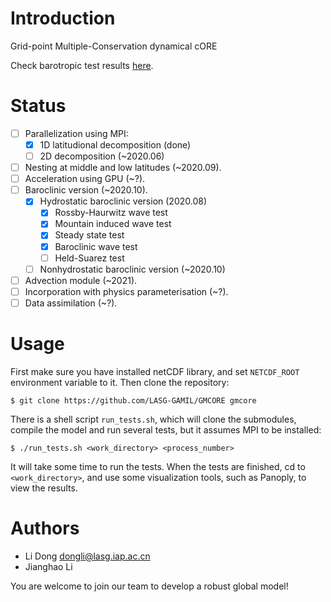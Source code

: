 # Introduction

Grid-point Multiple-Conservation dynamical cORE

Check barotropic test results [here](https://github.com/gmcore-project/gmcore/wiki/Test-Archive).

# Status

- [ ] Parallelization using MPI:
  - [X] 1D latitudional decomposition (done)
  - [ ] 2D decomposition (~2020.06)
- [ ] Nesting at middle and low latitudes (~2020.09).
- [ ] Acceleration using GPU (~?).
- [ ] Baroclinic version (~2020.10).
  - [X] Hydrostatic baroclinic version (2020.08)
    - [X] Rossby-Haurwitz wave test
    - [X] Mountain induced wave test
    - [X] Steady state test
    - [X] Baroclinic wave test
    - [ ] Held-Suarez test 
  - [ ] Nonhydrostatic baroclinic version (~2020.10)
- [ ] Advection module (~2021).
- [ ] Incorporation with physics parameterisation (~?).
- [ ] Data assimilation (~?).

# Usage

First make sure you have installed netCDF library, and set `NETCDF_ROOT` environment variable to it. Then clone the repository:
```
$ git clone https://github.com/LASG-GAMIL/GMCORE gmcore
```
There is a shell script `run_tests.sh`, which will clone the submodules, compile the model and run several tests, but it assumes MPI to be installed:
```
$ ./run_tests.sh <work_directory> <process_number>
```
It will take some time to run the tests. When the tests are finished, cd to `<work_directory>`, and use some visualization tools, such as Panoply, to view the results.

# Authors

- Li Dong <dongli@lasg.iap.ac.cn>
- Jianghao Li

You are welcome to join our team to develop a robust global model!
